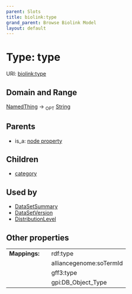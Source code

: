 ```yaml
---
parent: Slots
title: biolink:type
grand_parent: Browse Biolink Model
layout: default
---
```


# Type: type




URI: [biolink:type](https://w3id.org/biolink/vocab/type)

## Domain and Range

[NamedThing](NamedThing.md) ->  <sub>OPT</sub> [String](types/String.md)

## Parents

 *  is_a: [node property](node_property.md)

## Children

 *  [category](category.md)

## Used by

 * [DataSetSummary](DataSetSummary.md)
 * [DataSetVersion](DataSetVersion.md)
 * [DistributionLevel](DistributionLevel.md)

## Other properties

|  |  |  |
| --- | --- | --- |
| **Mappings:** | | rdf:type |
|  | | alliancegenome:soTermId |
|  | | gff3:type |
|  | | gpi:DB_Object_Type |

